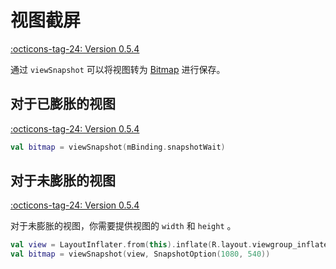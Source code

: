 # 视图截屏

[:octicons-tag-24: Version 0.5.4](https://ave.entropy2020.cn/version/VastTools/#054)

通过 `viewSnapshot` 可以将视图转为 [Bitmap](https://developer.android.com/reference/android/graphics/Bitmap) 进行保存。

## 对于已膨胀的视图

[:octicons-tag-24: Version 0.5.4](https://ave.entropy2020.cn/version/VastTools/#054)

```kotlin
val bitmap = viewSnapshot(mBinding.snapshotWait)
```

## 对于未膨胀的视图

[:octicons-tag-24: Version 0.5.4](https://ave.entropy2020.cn/version/VastTools/#054)

对于未膨胀的视图，你需要提供视图的 `width` 和 `height` 。

```kotlin
val view = LayoutInflater.from(this).inflate(R.layout.viewgroup_inflate, null, false)
val bitmap = viewSnapshot(view, SnapshotOption(1080, 540))
```
